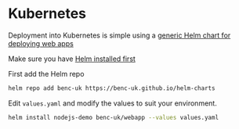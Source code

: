 # Kubernetes

Deployment into Kubernetes is simple using a [generic Helm chart for deploying web apps](https://github.com/benc-uk/helm-charts/tree/master/webapp)

Make sure you have [Helm installed first](https://helm.sh/docs/intro/install/)

First add the Helm repo
```bash
helm repo add benc-uk https://benc-uk.github.io/helm-charts
```

Edit `values.yaml` and modify the values to suit your environment.

```bash
helm install nodejs-demo benc-uk/webapp --values values.yaml
```